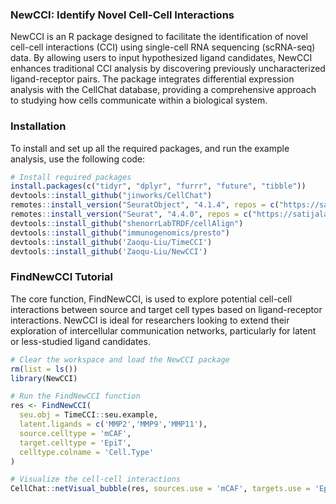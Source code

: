 ### NewCCI: Identify Novel Cell-Cell Interactions

NewCCI is an R package designed to facilitate the identification of novel cell-cell interactions (CCI) using single-cell RNA sequencing (scRNA-seq) data. By allowing users to input hypothesized ligand candidates, NewCCI enhances traditional CCI analysis by discovering previously uncharacterized ligand-receptor pairs. The package integrates differential expression analysis with the CellChat database, providing a comprehensive approach to studying how cells communicate within a biological system.


### Installation

To install and set up all the required packages, and run the example analysis, use the following code:

```r
# Install required packages
install.packages(c("tidyr", "dplyr", "furrr", "future", "tibble"))
devtools::install_github("jinworks/CellChat")
remotes::install_version("SeuratObject", "4.1.4", repos = c("https://satijalab.r-universe.dev", getOption("repos")))
remotes::install_version("Seurat", "4.4.0", repos = c("https://satijalab.r-universe.dev", getOption("repos")))
devtools::install_github("shenorrLabTRDF/cellAlign")
devtools::install_github("immunogenomics/presto")
devtools::install_github('Zaoqu-Liu/TimeCCI')
devtools::install_github('Zaoqu-Liu/NewCCI')
```

### FindNewCCI Tutorial

The core function, FindNewCCI, is used to explore potential cell-cell interactions between source and target cell types based on ligand-receptor interactions. NewCCI is ideal for researchers looking to extend their exploration of intercellular communication networks, particularly for latent or less-studied ligand candidates.

```r
# Clear the workspace and load the NewCCI package
rm(list = ls())
library(NewCCI)

# Run the FindNewCCI function
res <- FindNewCCI(
  seu.obj = TimeCCI::seu.example,
  latent.ligands = c('MMP2','MMP9','MMP11'),
  source.celltype = 'mCAF',
  target.celltype = 'EpiT',
  celltype.colname = 'Cell.Type'
)

# Visualize the cell-cell interactions
CellChat::netVisual_bubble(res, sources.use = 'mCAF', targets.use = 'EpiT')
```
